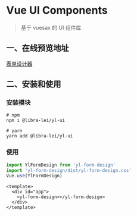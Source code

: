 # Vue UI Components
> 基于 vuesax 的 UI 组件库

## 一、在线预览地址
[表单设计器](https://libra-lei.github.io/yl-form-design)

## 二、安装和使用
### 安装模块
```
# npm
npm i @libra-lei/yl-ui
```
```
# yarn
yarn add @libra-lei/yl-ui
```

### 使用
``` javascript
import YlFormDesign from 'yl-form-design'
import 'yl-form-design/dist/yl-form-design.css'
Vue.use(YlFormDesign)
```
``` Vue
<template>
  <div id="app">
    <yl-form-design></yl-form-design>
  </div>
</template>
```